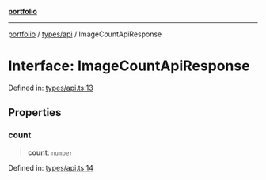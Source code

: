 [**portfolio**](../../../README.md)

***

[portfolio](../../../modules.md) / [types/api](../README.md) / ImageCountApiResponse

# Interface: ImageCountApiResponse

Defined in: [types/api.ts:13](https://github.com/tnorlund/Portfolio/blob/2543eeb40a5e6c83890983342b6e4d50a7a56c54/portfolio/types/api.ts#L13)

## Properties

### count

> **count**: `number`

Defined in: [types/api.ts:14](https://github.com/tnorlund/Portfolio/blob/2543eeb40a5e6c83890983342b6e4d50a7a56c54/portfolio/types/api.ts#L14)
